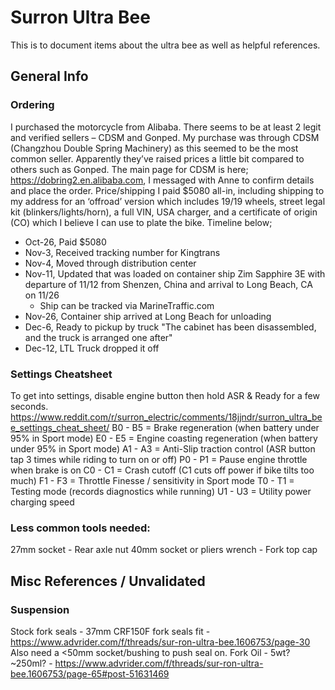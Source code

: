 # Surron Ultra Bee
This is to document items about the ultra bee as well as helpful references.

## General Info

### Ordering
I purchased the motorcycle from Alibaba. There seems to be at least 2 legit and verified sellers – CDSM and Gonped. My purchase was through CDSM (Changzhou Double Spring Machinery) as this seemed to be the most common seller. Apparently they’ve raised prices a little bit compared to others such as Gonped. The main page for CDSM is here; https://dobring2.en.alibaba.com, I messaged with Anne to confirm details and place the order.
Price/shipping I paid $5080 all-in, including shipping to my address for an ‘offroad’ version which includes 19/19 wheels, street legal kit (blinkers/lights/horn), a full VIN, USA charger, and a certificate of origin (CO) which I believe I can use to plate the bike.
Timeline below;
* Oct-26, Paid $5080
* Nov-3, Received tracking number for Kingtrans
* Nov-4, Moved through distribution center
* Nov-11, Updated that was loaded on container ship Zim Sapphire 3E with departure of 11/12 from Shenzen, China and arrival to Long Beach, CA on 11/26
    * Ship can be tracked via MarineTraffic.com
* Nov-26, Container ship arrived at Long Beach for unloading
* Dec-6, Ready to pickup by truck "The cabinet has been disassembled, and the truck is arranged one after"
* Dec-12, LTL Truck dropped it off

### Settings Cheatsheet
To get into settings, disable engine button then hold ASR & Ready for a few seconds.
https://www.reddit.com/r/surron_electric/comments/18jjndr/surron_ultra_bee_settings_cheat_sheet/
B0 - B5 = Brake regeneration (when battery under 95% in Sport mode)
E0 - E5 = Engine coasting regeneration (when battery under 95% in Sport mode)
A1 - A3 = Anti-Slip traction control (ASR button tap 3 times while riding to turn on or off)
P0 - P1 = Pause engine throttle when brake is on
C0 - C1 = Crash cutoff (C1 cuts off power if bike tilts too much)
F1 - F3 = Throttle Finesse / sensitivity in Sport mode
T0 - T1 = Testing mode (records diagnostics while running)
U1 - U3 = Utility power charging speed

### Less common tools needed:
27mm socket - Rear axle nut
40mm socket or pliers wrench - Fork top cap

## Misc References / Unvalidated
### Suspension
Stock fork seals - 37mm CRF150F fork seals fit - https://www.advrider.com/f/threads/sur-ron-ultra-bee.1606753/page-30
   Also need a <50mm socket/bushing to push seal on.
Fork Oil - 5wt? ~250ml? - https://www.advrider.com/f/threads/sur-ron-ultra-bee.1606753/page-65#post-51631469







